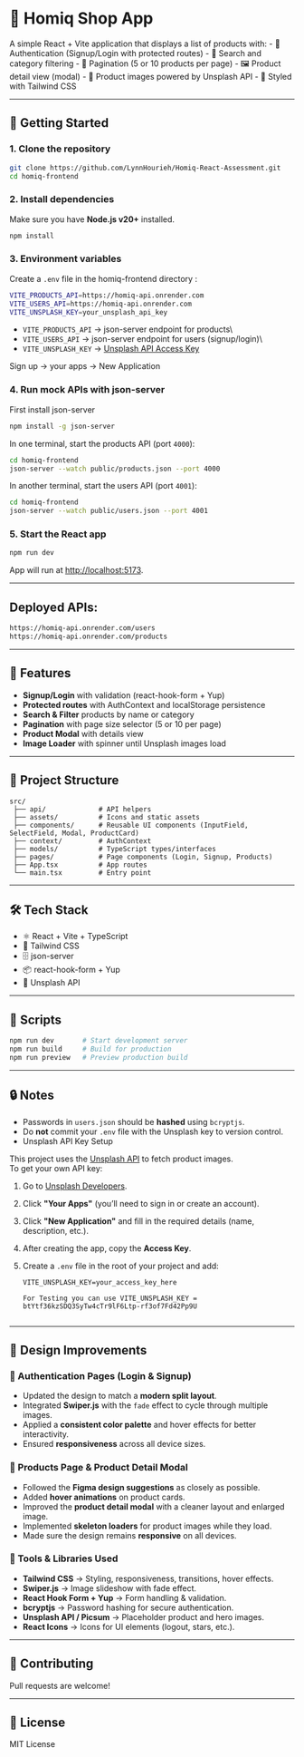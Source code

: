 # 🛒 Homiq Shop App

A simple React + Vite application that displays a list of products
with: - 🔐 Authentication (Signup/Login with protected routes) - 🔎
Search and category filtering - 📑 Pagination (5 or 10 products per
page) - 🖼️ Product detail view (modal) - 🌆 Product images powered by
Unsplash API - 🎨 Styled with Tailwind CSS

------------------------------------------------------------------------

## 🚀 Getting Started

### 1. Clone the repository

``` bash
git clone https://github.com/LynnHourieh/Homiq-React-Assessment.git
cd homiq-frontend
```

### 2. Install dependencies

Make sure you have **Node.js v20+** installed.

``` bash
npm install
```

### 3. Environment variables

Create a `.env` file in the homiq-frontend directory :

``` bash
VITE_PRODUCTS_API=https://homiq-api.onrender.com
VITE_USERS_API=https://homiq-api.onrender.com
VITE_UNSPLASH_KEY=your_unsplash_api_key
```

-   `VITE_PRODUCTS_API` → json-server endpoint for products\
-   `VITE_USERS_API` → json-server endpoint for users (signup/login)\
-   `VITE_UNSPLASH_KEY` → [Unsplash API Access
    Key](https://unsplash.com/developers)

Sign up -> your apps -> New Application
### 4. Run mock APIs with json-server
First install json-server 
```bash
npm install -g json-server

```

In one terminal, start the products API (port `4000`):

``` bash
cd homiq-frontend
json-server --watch public/products.json --port 4000
```

In another terminal, start the users API (port `4001`):

``` bash
cd homiq-frontend
json-server --watch public/users.json --port 4001
```

### 5. Start the React app

``` bash
npm run dev
```

App will run at <http://localhost:5173>.

------------------------------------------------------------------------
## Deployed APIs:

``` bash
https://homiq-api.onrender.com/users
https://homiq-api.onrender.com/products
```
------------------------------------------------------------------------

## 🧩 Features

-   **Signup/Login** with validation (react-hook-form + Yup)
-   **Protected routes** with AuthContext and localStorage persistence
-   **Search & Filter** products by name or category
-   **Pagination** with page size selector (5 or 10 per page)
-   **Product Modal** with details view
-   **Image Loader** with spinner until Unsplash images load

------------------------------------------------------------------------

## 📂 Project Structure

    src/
     ├── api/             # API helpers
     ├── assets/          # Icons and static assets
     ├── components/      # Reusable UI components (InputField, SelectField, Modal, ProductCard)
     ├── context/         # AuthContext
     ├── models/          # TypeScript types/interfaces
     ├── pages/           # Page components (Login, Signup, Products)
     ├── App.tsx          # App routes
     └── main.tsx         # Entry point

------------------------------------------------------------------------

## 🛠️ Tech Stack

-   ⚛️ React + Vite + TypeScript
-   🎨 Tailwind CSS
-   🗄️ json-server
-   📦 react-hook-form + Yup
-   🌆 Unsplash API

------------------------------------------------------------------------

## 📜 Scripts

``` bash
npm run dev       # Start development server
npm run build     # Build for production
npm run preview   # Preview production build
```

------------------------------------------------------------------------

## 🔒 Notes

-   Passwords in `users.json` should be **hashed** using `bcryptjs`.
-   Do **not** commit your `.env` file with the Unsplash key to version
    control.
-   Unsplash API Key Setup



This project uses the [Unsplash API](https://unsplash.com/developers) to fetch product images.  
To get your own API key:

1. Go to [Unsplash Developers](https://unsplash.com/developers).
2. Click **"Your Apps"** (you’ll need to sign in or create an account).
3. Click **"New Application"** and fill in the required details (name, description, etc.).
4. After creating the app, copy the **Access Key**.
5. Create a `.env` file in the root of your project and add:

   ```env
   VITE_UNSPLASH_KEY=your_access_key_here

   For Testing you can use VITE_UNSPLASH_KEY = btYtf36kzSDQ3SyTw4cTr9lF6Ltp-rf3of7Fd42Pp9U


------------------------------------------------------------------------
## 🚀 Design Improvements

### 🔹 Authentication Pages (Login & Signup)
- Updated the design to match a **modern split layout**.  
- Integrated **Swiper.js** with the `fade` effect to cycle through multiple images.  
- Applied a **consistent color palette** and hover effects for better interactivity.  
- Ensured **responsiveness** across all device sizes.  

### 🔹 Products Page & Product Detail Modal
- Followed the **Figma design suggestions** as closely as possible.  
- Added **hover animations** on product cards.  
- Improved the **product detail modal** with a cleaner layout and enlarged image.  
- Implemented **skeleton loaders** for product images while they load.  
- Made sure the design remains **responsive** on all devices.  

### 🔹 Tools & Libraries Used
- **Tailwind CSS** → Styling, responsiveness, transitions, hover effects.  
- **Swiper.js** → Image slideshow with fade effect.  
- **React Hook Form + Yup** → Form handling & validation.  
- **bcryptjs** → Password hashing for secure authentication.  
- **Unsplash API / Picsum** → Placeholder product and hero images.  
- **React Icons** → Icons for UI elements (logout, stars, etc.).  

------------------------------------------------------------------------

## 🤝 Contributing

Pull requests are welcome!

------------------------------------------------------------------------

## 📄 License

MIT License
